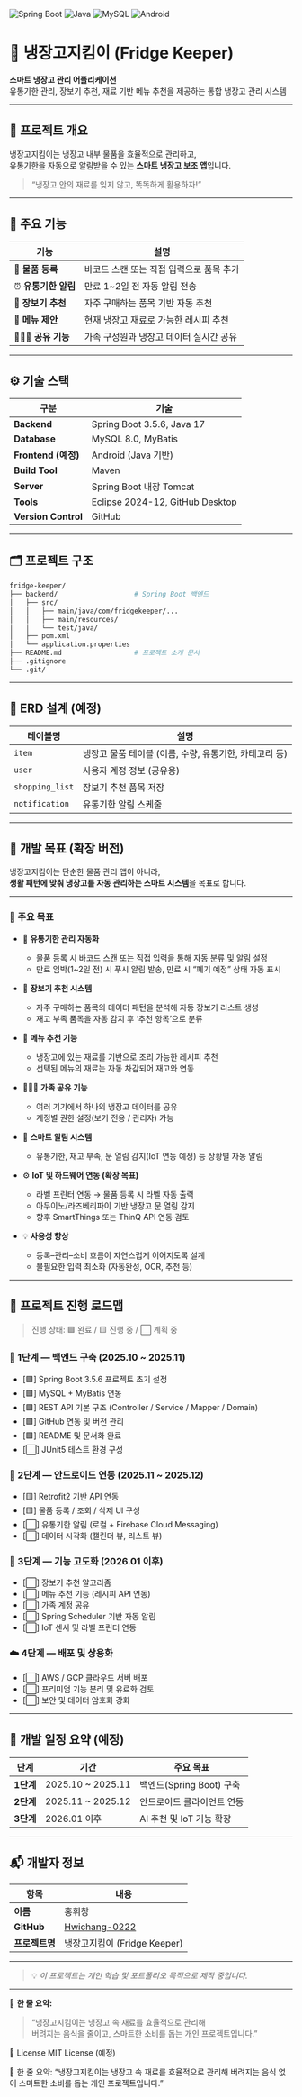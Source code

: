 ![Spring Boot](https://img.shields.io/badge/SpringBoot-3.5.6-brightgreen)
![Java](https://img.shields.io/badge/Java-17-blue)
![MySQL](https://img.shields.io/badge/MySQL-8.0-orange)
![Android](https://img.shields.io/badge/Android-Java-yellowgreen)



# 🧊 냉장고지킴이 (Fridge Keeper)

**스마트 냉장고 관리 어플리케이션**  
유통기한 관리, 장보기 추천, 재료 기반 메뉴 추천을 제공하는 통합 냉장고 관리 시스템  

---

## 🧭 프로젝트 개요

냉장고지킴이는 냉장고 내부 물품을 효율적으로 관리하고,  
유통기한을 자동으로 알림받을 수 있는 **스마트 냉장고 보조 앱**입니다.  

> “냉장고 안의 재료를 잊지 않고, 똑똑하게 활용하자!”

---

## 🧩 주요 기능

| 기능 | 설명 |
|------|------|
| 🧾 **물품 등록** | 바코드 스캔 또는 직접 입력으로 품목 추가 |
| ⏰ **유통기한 알림** | 만료 1~2일 전 자동 알림 전송 |
| 🧺 **장보기 추천** | 자주 구매하는 품목 기반 자동 추천 |
| 🍳 **메뉴 제안** | 현재 냉장고 재료로 가능한 레시피 추천 |
| 👨‍👩‍👧 **공유 기능** | 가족 구성원과 냉장고 데이터 실시간 공유 |

---

## ⚙️ 기술 스택

| 구분 | 기술 |
|------|------|
| **Backend** | Spring Boot 3.5.6, Java 17 |
| **Database** | MySQL 8.0, MyBatis |
| **Frontend (예정)** | Android (Java 기반) |
| **Build Tool** | Maven |
| **Server** | Spring Boot 내장 Tomcat |
| **Tools** | Eclipse 2024-12, GitHub Desktop |
| **Version Control** | GitHub |

---

## 🗂️ 프로젝트 구조

```bash
fridge-keeper/
├── backend/                   # Spring Boot 백엔드
│   ├── src/
│   │   ├── main/java/com/fridgekeeper/...
│   │   ├── main/resources/
│   │   └── test/java/
│   ├── pom.xml
│   └── application.properties
├── README.md                  # 프로젝트 소개 문서
├── .gitignore
└── .git/
```

---

## 💾 ERD 설계 (예정)

| 테이블명 | 설명 |
|-----------|------|
| `item` | 냉장고 물품 테이블 (이름, 수량, 유통기한, 카테고리 등) |
| `user` | 사용자 계정 정보 (공유용) |
| `shopping_list` | 장보기 추천 품목 저장 |
| `notification` | 유통기한 알림 스케줄 |

---

## 🧠 개발 목표 (확장 버전)

냉장고지킴이는 단순한 물품 관리 앱이 아니라,  
**생활 패턴에 맞춰 냉장고를 자동 관리하는 스마트 시스템**을 목표로 합니다.

---

### 🎯 주요 목표

- 🧾 **유통기한 관리 자동화**  
  - 물품 등록 시 바코드 스캔 또는 직접 입력을 통해 자동 분류 및 알림 설정  
  - 만료 임박(1~2일 전) 시 푸시 알림 발송, 만료 시 “폐기 예정” 상태 자동 표시  

- 🧺 **장보기 추천 시스템**  
  - 자주 구매하는 품목의 데이터 패턴을 분석해 자동 장보기 리스트 생성  
  - 재고 부족 품목을 자동 감지 후 ‘추천 항목’으로 분류  

- 🍳 **메뉴 추천 기능**  
  - 냉장고에 있는 재료를 기반으로 조리 가능한 레시피 추천  
  - 선택된 메뉴의 재료는 자동 차감되어 재고와 연동  

- 👨‍👩‍👧 **가족 공유 기능**  
  - 여러 기기에서 하나의 냉장고 데이터를 공유  
  - 계정별 권한 설정(보기 전용 / 관리자) 가능  

- 🔔 **스마트 알림 시스템**  
  - 유통기한, 재고 부족, 문 열림 감지(IoT 연동 예정) 등 상황별 자동 알림  

- ⚙️ **IoT 및 하드웨어 연동 (확장 목표)**  
  - 라벨 프린터 연동 → 물품 등록 시 라벨 자동 출력  
  - 아두이노/라즈베리파이 기반 냉장고 문 열림 감지  
  - 향후 SmartThings 또는 ThinQ API 연동 검토  

- 💡 **사용성 향상**  
  - 등록–관리–소비 흐름이 자연스럽게 이어지도록 설계  
  - 불필요한 입력 최소화 (자동완성, OCR, 추천 등)

---

## 🧩 프로젝트 진행 로드맵

> 진행 상태: 🟩 완료 / 🟨 진행 중 / ⬜ 계획 중  

### 🧱 1단계 — 백엔드 구축 (2025.10 ~ 2025.11)
- [🟩] Spring Boot 3.5.6 프로젝트 초기 설정  
- [🟩] MySQL + MyBatis 연동  
- [🟩] REST API 기본 구조 (Controller / Service / Mapper / Domain)  
- [🟩] GitHub 연동 및 버전 관리  
- [🟩] README 및 문서화 완료  
- [⬜] JUnit5 테스트 환경 구성  

### 📱 2단계 — 안드로이드 연동 (2025.11 ~ 2025.12)
- [🟨] Retrofit2 기반 API 연동  
- [🟨] 물품 등록 / 조회 / 삭제 UI 구성  
- [⬜] 유통기한 알림 (로컬 + Firebase Cloud Messaging)  
- [⬜] 데이터 시각화 (캘린더 뷰, 리스트 뷰)

### 🧠 3단계 — 기능 고도화 (2026.01 이후)
- [⬜] 장보기 추천 알고리즘  
- [⬜] 메뉴 추천 기능 (레시피 API 연동)  
- [⬜] 가족 계정 공유  
- [⬜] Spring Scheduler 기반 자동 알림  
- [⬜] IoT 센서 및 라벨 프린터 연동  

### ☁️ 4단계 — 배포 및 상용화
- [⬜] AWS / GCP 클라우드 서버 배포  
- [⬜] 프리미엄 기능 분리 및 유료화 검토  
- [⬜] 보안 및 데이터 암호화 강화  

---

## 📆 개발 일정 요약 (예정)

| 단계 | 기간 | 주요 목표 |
|------|------|------------|
| **1단계** | 2025.10 ~ 2025.11 | 백엔드(Spring Boot) 구축 |
| **2단계** | 2025.11 ~ 2025.12 | 안드로이드 클라이언트 연동 |
| **3단계** | 2026.01 이후 | AI 추천 및 IoT 기능 확장 |

---

## 📬 개발자 정보

| 항목 | 내용 |
|------|------|
| **이름** | 홍휘창 |
| **GitHub** | [Hwichang-0222](https://github.com/Hwichang-0222) |
| **프로젝트명** | 냉장고지킴이 (Fridge Keeper) |

---

> 💡 *이 프로젝트는 개인 학습 및 포트폴리오 목적으로 제작 중입니다.*

---

💬 **한 줄 요약:**  
> “냉장고지킴이는 냉장고 속 재료를 효율적으로 관리해  
> 버려지는 음식을 줄이고, 스마트한 소비를 돕는 개인 프로젝트입니다.”




🧾 License
  MIT License (예정)

💬 한 줄 요약:
  “냉장고지킴이는 냉장고 속 재료를 효율적으로 관리해
  버려지는 음식 없이 스마트한 소비를 돕는 개인 프로젝트입니다.”
